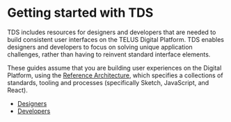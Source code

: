 # Getting started with TDS

TDS includes resources for designers and developers that are needed to build consistent user interfaces on the TELUS Digital Platform. TDS enables designers and developers to focus on solving unique application challenges, rather than having to reinvent standard interface elements.

These guides assume that you are building user experiences on the Digital Platform, using the [Reference Architecture](https://github.com/telusdigital/reference-architecture), which specifies a collections of standards, tooling and processes (specifically Sketch, JavaScript, and React).

* [Designers](designers.md)
* [Developers](developers.md)
